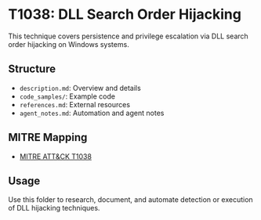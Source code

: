 # T1038: DLL Search Order Hijacking

This technique covers persistence and privilege escalation via DLL search order hijacking on Windows systems.

## Structure
- `description.md`: Overview and details
- `code_samples/`: Example code
- `references.md`: External resources
- `agent_notes.md`: Automation and agent notes

## MITRE Mapping
- [MITRE ATT&CK T1038](https://attack.mitre.org/techniques/T1038/)

## Usage
Use this folder to research, document, and automate detection or execution of DLL hijacking techniques.
